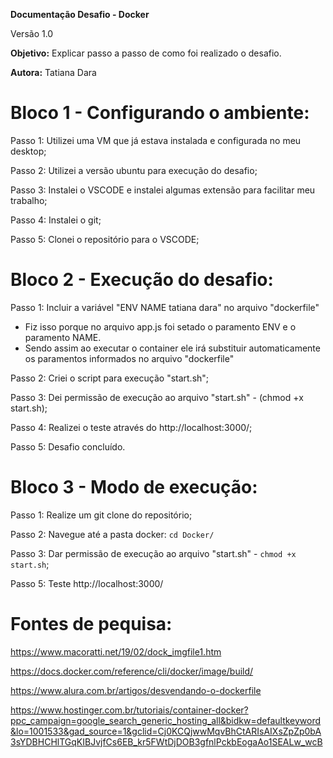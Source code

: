 
**Documentação Desafio - Docker**

Versão 1.0

**Objetivo:** Explicar passo a passo de como foi realizado o desafio.

**Autora:** Tatiana Dara
  
# Bloco 1 - Configurando o ambiente:
  
Passo 1: Utilizei uma VM que já estava instalada e configurada no meu desktop;


Passo 2: Utilizei a versão ubuntu para execução do desafio;

Passo 3: Instalei o VSCODE e instalei algumas extensão para facilitar meu trabalho;

Passo 4: Instalei o git;

Passo 5: Clonei o repositório para o VSCODE;
  
# Bloco 2 - Execução do desafio:

  Passo 1: Incluir a variável "ENV NAME tatiana dara" no arquivo "dockerfile"

 - Fiz isso porque no arquivo app.js foi setado o paramento ENV e o paramento NAME.
 - Sendo assim ao executar o container ele irá substituir automaticamente os paramentos informados no arquivo "dockerfile"


Passo 2: Criei o script para execução "start.sh";

Passo 3: Dei permissão de execução ao arquivo "start.sh" - (chmod +x start.sh);

Passo 4: Realizei o teste através do http://localhost:3000/;

Passo 5: Desafio concluído.
 
# Bloco 3 - Modo de execução:

Passo 1: Realize um git clone do repositório; 

Passo 2: Navegue até a pasta docker: `cd Docker/`

Passo 3: Dar permissão de execução ao arquivo "start.sh" - `chmod +x start.sh`;

Passo 5: Teste http://localhost:3000/


# Fontes de pequisa:

https://www.macoratti.net/19/02/dock_imgfile1.htm

https://docs.docker.com/reference/cli/docker/image/build/

https://www.alura.com.br/artigos/desvendando-o-dockerfile

https://www.hostinger.com.br/tutoriais/container-docker?ppc_campaign=google_search_generic_hosting_all&bidkw=defaultkeyword&lo=1001533&gad_source=1&gclid=Cj0KCQjwwMqvBhCtARIsAIXsZpZp0bA3sYDBHCHlTGqKIBJvjfCs6EB_kr5FWtDjDOB3gfnlPckbEogaAo1SEALw_wcB
